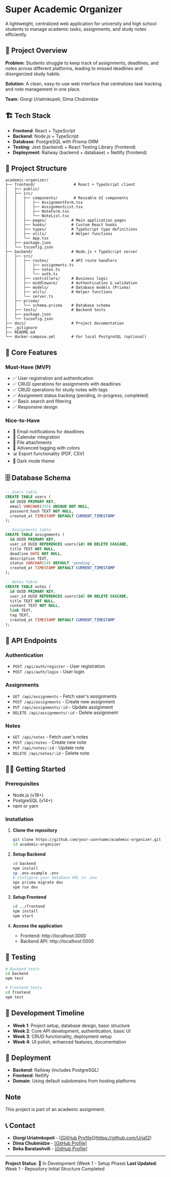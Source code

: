 # Super Academic Organizer

A lightweight, centralized web application for university and high school students to manage academic tasks, assignments, and study notes efficiently.

## 🎯 Project Overview

**Problem**: Students struggle to keep track of assignments, deadlines, and notes across different platforms, leading to missed deadlines and disorganized study habits.

**Solution**: A clean, easy-to-use web interface that centralizes task tracking and note management in one place.

**Team**: Giorgi Uriatmkopeli, Dima Chubinidze

## 🏗️ Tech Stack

- **Frontend**: React + TypeScript
- **Backend**: Node.js + TypeScript
- **Database**: PostgreSQL with Prisma ORM
- **Testing**: Jest (backend) + React Testing Library (frontend)
- **Deployment**: Railway (backend + database) + Netlify (frontend)

## 📁 Project Structure

```
academic-organizer/
├── frontend/                 # React + TypeScript client
│   ├── public/
│   ├── src/
│   │   ├── components/       # Reusable UI components
│   │   │   ├── AssignmentForm.tsx
│   │   │   ├── AssignmentList.tsx
│   │   │   ├── NoteForm.tsx
│   │   │   └── NoteList.tsx
│   │   ├── pages/           # Main application pages
│   │   ├── hooks/           # Custom React hooks
│   │   ├── types/           # TypeScript type definitions
│   │   ├── utils/           # Helper functions
│   │   └── App.tsx
│   ├── package.json
│   └── tsconfig.json
├── backend/                 # Node.js + TypeScript server
│   ├── src/
│   │   ├── routes/          # API route handlers
│   │   │   ├── assignments.ts
│   │   │   ├── notes.ts
│   │   │   └── auth.ts
│   │   ├── controllers/     # Business logic
│   │   ├── middleware/      # Authentication & validation
│   │   ├── models/          # Database models (Prisma)
│   │   ├── utils/           # Helper functions
│   │   └── server.ts
│   ├── prisma/
│   │   └── schema.prisma    # Database schema
│   ├── tests/               # Backend tests
│   ├── package.json
│   └── tsconfig.json
├── docs/                    # Project documentation
├── .gitignore
├── README.md
└── docker-compose.yml       # For local PostgreSQL (optional)
```

## 🚀 Core Features

### Must-Have (MVP)
- ✅ User registration and authentication
- ✅ CRUD operations for assignments with deadlines
- ✅ CRUD operations for study notes with tags
- ✅ Assignment status tracking (pending, in-progress, completed)
- ✅ Basic search and filtering
- ✅ Responsive design

### Nice-to-Have
- 📧 Email notifications for deadlines
- 📅 Calendar integration
- 📎 File attachments
- 🎨 Advanced tagging with colors
- 📊 Export functionality (PDF, CSV)
- 🌙 Dark mode theme

## 🗄️ Database Schema

```sql
-- Users table
CREATE TABLE users (
  id UUID PRIMARY KEY,
  email VARCHAR(255) UNIQUE NOT NULL,
  password_hash TEXT NOT NULL,
  created_at TIMESTAMP DEFAULT CURRENT_TIMESTAMP
);

-- Assignments table
CREATE TABLE assignments (
  id UUID PRIMARY KEY,
  user_id UUID REFERENCES users(id) ON DELETE CASCADE,
  title TEXT NOT NULL,
  deadline DATE NOT NULL,
  description TEXT,
  status VARCHAR(50) DEFAULT 'pending',
  created_at TIMESTAMP DEFAULT CURRENT_TIMESTAMP
);

-- Notes table
CREATE TABLE notes (
  id UUID PRIMARY KEY,
  user_id UUID REFERENCES users(id) ON DELETE CASCADE,
  title TEXT NOT NULL,
  content TEXT NOT NULL,
  link TEXT,
  tag TEXT,
  created_at TIMESTAMP DEFAULT CURRENT_TIMESTAMP
);
```

## 🔌 API Endpoints

### Authentication
- `POST /api/auth/register` - User registration
- `POST /api/auth/login` - User login

### Assignments
- `GET /api/assignments` - Fetch user's assignments
- `POST /api/assignments` - Create new assignment
- `PUT /api/assignments/:id` - Update assignment
- `DELETE /api/assignments/:id` - Delete assignment

### Notes
- `GET /api/notes` - Fetch user's notes
- `POST /api/notes` - Create new note
- `PUT /api/notes/:id` - Update note
- `DELETE /api/notes/:id` - Delete note

## 🏃‍♂️ Getting Started

### Prerequisites
- Node.js (v18+)
- PostgreSQL (v14+)
- npm or yarn

### Installation

1. **Clone the repository**
   ```bash
   git clone https://github.com/your-username/academic-organizer.git
   cd academic-organizer
   ```

2. **Setup Backend**
   ```bash
   cd backend
   npm install
   cp .env.example .env
   # Configure your database URL in .env
   npx prisma migrate dev
   npm run dev
   ```

3. **Setup Frontend**
   ```bash
   cd ../frontend
   npm install
   npm start
   ```

4. **Access the application**
   - Frontend: http://localhost:3000
   - Backend API: http://localhost:5000

## 🧪 Testing

```bash
# Backend tests
cd backend
npm test

# Frontend tests
cd frontend
npm test
```

## 📅 Development Timeline

- **Week 1**: Project setup, database design, basic structure
- **Week 2**: Core API development, authentication, basic UI
- **Week 3**: CRUD functionality, deployment setup
- **Week 4**: UI polish, enhanced features, documentation

## 🚀 Deployment

- **Backend**: Railway (includes PostgreSQL)
- **Frontend**: Netlify
- **Domain**: Using default subdomains from hosting platforms

## Note
This project is part of an academic assignment.

## 📞 Contact

- **Giorgi Uriatmkopeli** - [[[GitHub Profile]](https://github.com/Uria12)](https://github.com/Uria12)
- **Dima Chubinidze** - [[GitHub Profile]](https://github.com/DimaCH2004)
- **Beka Baratashvili** - [[GitHub Profile]](https://github.com/BekasGithub)

---

**Project Status**: 🚧 In Development (Week 1 - Setup Phase)
**Last Updated**: Week 1 - Repository Initial Structure Completed
